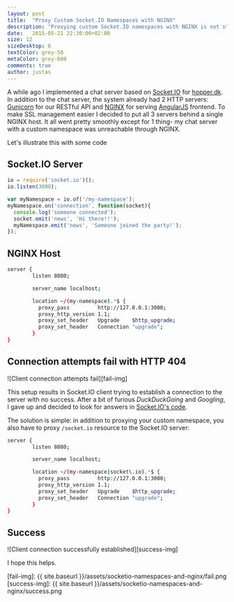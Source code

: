 ```yaml
---
layout: post
title:  "Proxy Custom Socket.IO Namespaces with NGINX"
description: "Proxying custom Socket.IO namespaces with NGINX is not straightforward. Hopefully this will save time for the next person attempting it."
date:   2015-05-21 22:30:00+02:00
size: 12
sizeDesktop: 6
textColor: grey-50
metaColor: grey-600
comments: true
author: justas
---
```


A while ago I implemented a chat server based on [Socket.IO][socketio] for [hopper.dk][hopper]. In addition to the chat server, the system already had 2 HTTP servers: [Gunicorn][gunicorn] for our RESTful API and [NGINX][nginx] for serving [AngularJS][angular] frontend. To make SSL management easier I decided to put all 3 servers behind a single NGINX host. It all went pretty smoothly except for 1 thing- my chat server with a custom namespace was unreachable through NGINX.

Let's illustrate this with some code

## Socket.IO Server


```javascript
io = require('socket.io')();
io.listen(3000);

var myNamespace = io.of('/my-namespace');
myNamespace.on('connection', function(socket){
  console.log('someone connected');
  socket.emit('news', 'Hi there!!');
  myNamespace.emit('news', 'Someone joined the party!');
});
```

## NGINX Host


```bash
server {
        listen 8080;

        server_name localhost;

        location ~/(my-namespace).*$ {
          proxy_pass         http://127.0.0.1:3000;
          proxy_http_version 1.1;
          proxy_set_header   Upgrade    $http_upgrade;
          proxy_set_header   Connection "upgrade";
        }
}
```

## Connection attempts fail with HTTP 404

![Client connection attempts fail][fail-img]

This setup results in Socket.IO client trying to establish a connection to the server with no success. After a bit of furious *DuckDuckGoing* and *Googling*, I gave up and decided to look for answers in [Socket.IO's code][socketio-gh].

The solution is simple: in addition to proxying your custom namespace, you also have to proxy `/socket.io` resource to the Socket.IO server:


```bash
server {
        listen 8080;

        server_name localhost;

        location ~/(my-namespace|socket\.io).*$ {
          proxy_pass         http://127.0.0.1:3000;
          proxy_http_version 1.1;
          proxy_set_header   Upgrade    $http_upgrade;
          proxy_set_header   Connection "upgrade";
        }
}
```

## Success

![Client connection successfully established][success-img]



I hope this helps.

[socketio]: http://socket.io/
[socketio-gh]: https://github.com/Automattic/socket.io
[hopper]: https://hopper.dk
[gunicorn]: http://gunicorn.org/
[nginx]: http://nginx.org/
[angular]: https://angularjs.org/
[fail-img]: {{ site.baseurl }}/assets/socketio-namespaces-and-nginx/fail.png
[success-img]: {{ site.baseurl }}/assets/socketio-namespaces-and-nginx/success.png
